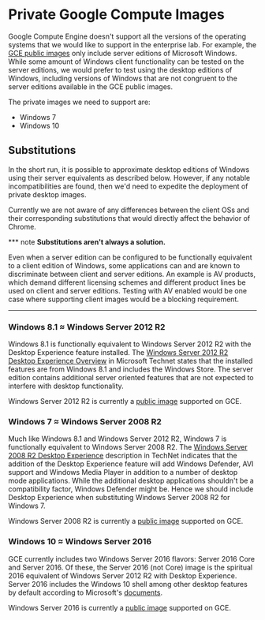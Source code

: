 # Private Google Compute Images

Google Compute Engine doesn't support all the versions of the operating systems
that we would like to support in the enterprise lab. For example, the [GCE
public images](https://cloud.google.com/compute/docs/images#os-compute-support)
only include server editions of Microsoft Windows. While some amount of Windows
client functionality can be tested on the server editions, we would prefer to
test using the desktop editions of Windows, including versions of Windows that
are not congruent to the server editions available in the GCE public images.

The private images we need to support are:

*   Windows 7
*   Windows 10


## Substitutions

In the short run, it is possible to approximate desktop editions of Windows
using their server equivalents as described below. However, if any notable
incompatibilities are found, then we'd need to expedite the deployment of
private desktop images.

Currently we are not aware of any differences between the client OSs and their
corresponding substitutions that would directly affect the behavior of Chrome.

*** note
**Substitutions aren't always a solution.**

Even when a server edition can be configured to be functionally equivalent to a
client edition of Windows, some applications can and are known to discriminate
between client and server editions. An example is AV products, which demand
different licensing schemes and different product lines be used on client and
server editions. Testing with AV enabled would be one case where supporting
client images would be a blocking requirement.
***


### Windows 8.1 ≈ Windows Server 2012 R2

Windows 8.1 is functionally equivalent to Windows Server 2012 R2 with the
Desktop Experience feature installed. The [Windows Server 2012 R2 Desktop
Experience
Overview](https://technet.microsoft.com/en-us/library/dn609826(v=ws.11).aspx) in
Microsoft Technet states that the installed features are from Windows 8.1 and
includes the Windows Store. The server edition contains additional server
oriented features that are not expected to interfere with desktop functionality.

Windows Server 2012 R2 is currently a [public
image](https://cloud.google.com/compute/docs/images#os-compute-support)
supported on GCE.


### Windows 7 ≈ Windows Server 2008 R2

Much like Windows 8.1 and Windows Server 2012 R2, Windows 7 is functionally
equivalent to Windows Server 2008 R2. The [Windows Server 2008 R2 Desktop
Experience](https://technet.microsoft.com/en-us/library/cc772567(v=ws.11).aspx)
description in TechNet indicates that the addition of the Desktop Experience
feature will add Windows Defender, AVI support and Windows Media Player in
addition to a number of desktop mode applications. While the additional desktop
applications shouldn't be a compatibility factor, Windows Defender might be.
Hence we should include Desktop Experience when substituting Windows Server 2008
R2 for Windows 7.

Windows Server 2008 R2 is currently a [public
image](https://cloud.google.com/compute/docs/images#os-compute-support)
supported on GCE.


### Windows 10 ≈ Windows Server 2016

GCE currently includes two Windows Server 2016 flavors: Server 2016 Core and
Server 2016. Of these, the Server 2016 (not Core) image is the spiritual 2016
equivalent of Windows Server 2012 R2 with Desktop Experience. Server 2016
includes the Windows 10 shell among other desktop features by default according
to Microsoft's
[documents](https://docs.microsoft.com/en-us/windows-server/get-started/getting-started-with-server-with-desktop-experience).

Windows Server 2016 is currently a [public
image](https://cloud.google.com/compute/docs/images#os-compute-support)
supported on GCE.

<!-- BEGIN-INDEX -->
<!--
Index of tags used throughout the documentation. This list lives in
/docs/index.md and is included in all documents that depend on these tags.

In order to update the tags:

   1. Update `/docs/index.md`
   2. Run the following command from the root of the source tree:

         ./build.py format

Keep the tags below sorted.
-->

[ASSET MANIFEST]: design-summary.md#asset-manifest
[Additional Considerations]: background.md#additional-considerations
[Asset Description Schema]: schema-guidelines.md
[Background]: background.md
[Bootstrapping]: bootstrapping.md
[Concepts]: design-summary.md#concepts
[DEPLOYER]: design-summary.md#deployer
[Deployment Details]: deployment.md
[Deploying Scripted Assets]: deployment.md#deploying-scripted-assets
[Design]: design-summary.md
[Frameworks/Tools Used]: background.md#tools-used
[GREETER]: design-summary.md#greeter
[Google Services]: google-services.md
[HOST ENVIRONMENT]: design-summary.md#host-environment
[HOST TEST RUNNER]: design-summary.md#host-test-runner
[ISOLATE]: design-summary.md#isolate
[Integration With Chromium Waterfall]: chrome-ci-integration.md
[Objective]: design-summary.md#objective
[On-Premise Fixtures]: on-premise-fixtures.md
[Private Google Compute Images]: private-images.md
[SYSTEM TEST RUNNER]: design-summary.md#system-test-runner
[Scalability]: scalability.md
[Source Locations]: source-locations.md
[TEST HOST]: design-summary.md#test-host
[TEST]: design-summary.md#test
[The Product]: design-summary.md#the-product
[Use Cases]: background.md#use-cases
[Workflows]: workflows.md
[cel_bot]: design-summary.md#cel_bot
[cel_py]: design-summary.md#cel_py

<!-- END-INDEX -->
